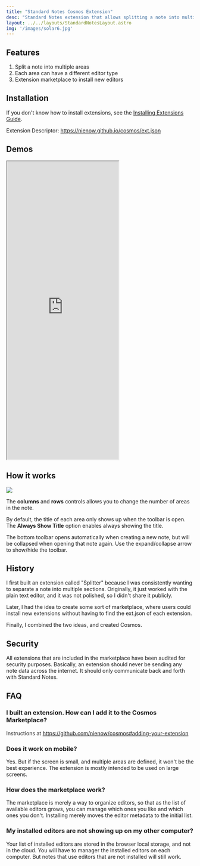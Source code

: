```yaml
---
title: "Standard Notes Cosmos Extension"
desc: "Standard Notes extension that allows splitting a note into multiple areas. Each area can use a separate editor type. Contains an extension marketplace."
layout: ../../layouts/StandardNotesLayout.astro
img: '/images/solar6.jpg'
---
```




## Features

1. Split a note into multiple areas
2. Each area can have a different editor type
3. Extension marketplace to install new editors

## Installation

If you don't know how to install extensions, see the [Installing Extensions Guide](/standard-notes/installing-extensions.html).

Extension Descriptor: https://nienow.github.io/cosmos/ext.json

## Demos

<iframe src="https://nienow.github.io/cosmos/demo.html" height="800"></iframe>

## How it works

<img src="/images/cosmos-instr.png" class="full-img"/>

The **columns** and **rows** controls allows you to change the number of areas in the note.

By default, the title of each area only shows up when the toolbar is open. The **Always Show Title** option enables always showing the title.

The bottom toolbar opens automatically when creating a new note, but will be collapsed when opening that note again. Use the expand/collapse arrow to show/hide the toolbar.

## History

I first built an extension called "Splitter" because I was consistently wanting to separate a note into multiple sections.
Originally, it just worked with the plain text editor, and it was not polished, so I didn't share it publicly.

Later, I had the idea to create some sort of marketplace, where users could install new extensions without having to find the ext.json of each extension.

Finally, I combined the two ideas, and created Cosmos.

## Security

All extensions that are included in the marketplace have been audited for security purposes.
Basically, an extension should never be sending any note data across the internet.
It should only communicate back and forth with Standard Notes.

## FAQ

### I built an extension. How can I add it to the Cosmos Marketplace?

Instructions at https://github.com/nienow/cosmos#adding-your-extension

### Does it work on mobile?

Yes. But if the screen is small, and multiple areas are defined, it won't be the best experience. The extension is mostly intended to be used on large screens.

### How does the marketplace work?

The marketplace is merely a way to organize editors, so that as the list of available editors grows, you can manage which ones you like and which ones you don't. Installing merely moves the editor metadata to the initial list.

### My installed editors are not showing up on my other computer?

Your list of installed editors are stored in the browser local storage, and not in the cloud. You will have to manager the installed editors on each computer. But notes that use editors that are not installed will still work.